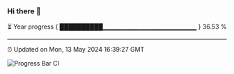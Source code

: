 ### Hi there 👋

⏳ Year progress { ██████████▁▁▁▁▁▁▁▁▁▁▁▁▁▁▁▁▁▁▁▁ } 36.53 %

---

⏰ Updated on Mon, 13 May 2024 16:39:27 GMT

![Progress Bar CI](https://github.com/IshwaranRudhara/GIT-ACTION/workflows/Progress%20Bar%20CI/badge.svg)
